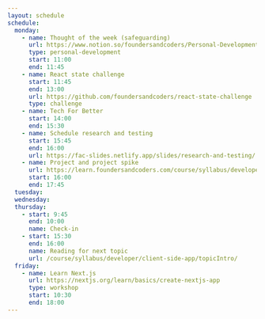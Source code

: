 ```yaml
---
layout: schedule
schedule:
  monday:
    - name: Thought of the week (safeguarding)
      url: https://www.notion.so/foundersandcoders/Personal-Development-91fe75c7e2cc4f989954108729a2c834
      type: personal-development
      start: 11:00
      end: 11:45
    - name: React state challenge
      start: 11:45
      end: 13:00
      url: https://github.com/foundersandcoders/react-state-challenge
      type: challenge
    - name: Tech For Better
      start: 14:00
      end: 15:30
    - name: Schedule research and testing
      start: 15:45
      end: 16:00
      url: https://fac-slides.netlify.app/slides/research-and-testing/
    - name: Project and project spike
      url: https://learn.foundersandcoders.com/course/syllabus/developer/client-side-app/project/#spike
      start: 16:00
      end: 17:45
  tuesday:
  wednesday:
  thursday:
    - start: 9:45
      end: 10:00
      name: Check-in
    - start: 15:30
      end: 16:00
      name: Reading for next topic
      url: /course/syllabus/developer/client-side-app/topicIntro/
  friday:
    - name: Learn Next.js
      url: https://nextjs.org/learn/basics/create-nextjs-app
      type: workshop
      start: 10:30
      end: 18:00
---
```

